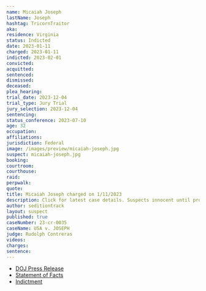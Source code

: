```yaml
---
name: Micaiah Joseph
lastName: Joseph
hashtag: TricornTraitor
aka:
residence: Virginia
status: Indicted
date: 2023-01-11
charged: 2023-01-11
indicted: 2023-02-01
convicted:
acquitted:
sentenced:
dismissed:
deceased:
plea_hearing:
trial_date: 2023-12-04
trial_type: Jury Trial
jury_selection: 2023-12-04
sentencing:
status_conference: 2023-07-10
age: 32
occupation:
affiliations:
jurisdiction: Federal
image: /images/preview/micaiah-joseph.jpg
suspect: micaiah-joseph.jpg
booking:
courtroom:
courthouse:
raid:
perpwalk:
quote:
title: Micaiah Joseph charged on 1/11/2023
description: Click for latest case details. Suspects innocent until proven guilty.
author: seditiontrack
layout: suspect
published: true
caseNumber: 23-cr-0035
caseName: USA v. JOSEPH
judge: Rudolph Contreras
videos:
charges:
sentence:
---
```

- [DOJ Press Release](https://www.justice.gov/usao-dc/pr/three-arrested-felony-charges-actions-during-jan-6-capitol-breach)
- [Statement of Facts](https://storage.courtlistener.com/recap/gov.uscourts.dcd.250930/gov.uscourts.dcd.250930.1.1.pdf)
- [Indictment](https://www.justice.gov/usao-dc/case-multi-defendant/file/1567171/download)
